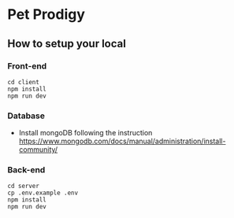 # Pet Prodigy
## How to setup your local
### Front-end
```
cd client
npm install
npm run dev
```
### Database
- Install mongoDB following the instruction 
https://www.mongodb.com/docs/manual/administration/install-community/
### Back-end
```
cd server
cp .env.example .env
npm install
npm run dev
```
